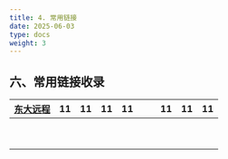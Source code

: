```yaml
---
title: 4. 常用链接
date: 2025-06-03
type: docs
weight: 3
---
```


## 六、常用链接收录

| [东大远程](http://www.lib.seu.edu.cn/list.php?fid=122) | 11 | 11 | 11 | 11 |  |  | 11 | 11 | 11 |
| --------------------------------------------------- | -- | -- | -- | -- | - | - | -- | -- | -- |
|                                                     |    |    |    |    |  |  |    |    |    |
|                                                     |    |    |    |    |  |  |    |    |    |
|                                                     |    |    |    |    |  |  |    |    |    |
|                                                     |    |    |    |    |  |  |    |    |    |
|                                                     |    |    |    |    |  |  |    |    |    |
|                                                     |    |    |    |    |  |  |    |    |    |
|                                                     |    |    |    |    |  |  |    |    |    |
|                                                     |    |    |    |    |  |  |    |    |    |
|                                                     |    |    |    |    |  |  |    |    |    |
